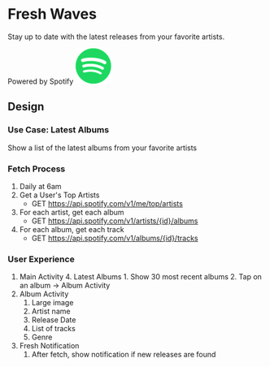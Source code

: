 # Fresh Waves

Stay up to date with the latest releases from your favorite artists.

Powered by Spotify ![](img/spotify.png)

## Design

### Use Case: Latest Albums

Show a list of the latest albums from your favorite artists

### Fetch Process

1. Daily at 6am
2. Get a User's Top Artists
    - GET https://api.spotify.com/v1/me/top/artists
3. For each artist, get each album
    - GET https://api.spotify.com/v1/artists/{id}/albums
4. For each album, get each track
    - GET https://api.spotify.com/v1/albums/{id}/tracks

### User Experience

1. Main Activity
    4. Latest Albums
        1. Show 30 most recent albums
        2. Tap on an album -> Album Activity
2. Album Activity
    1. Large image
    2. Artist name
    3. Release Date
    4. List of tracks
    5. Genre
3. Fresh Notification
    1. After fetch, show notification if new releases are found
